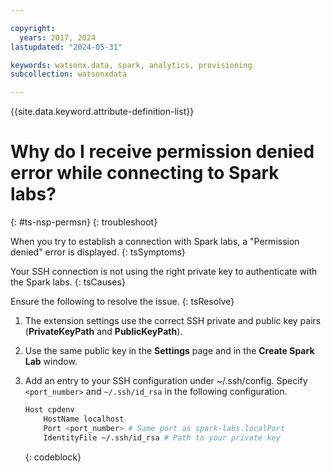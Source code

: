 ```yaml
---

copyright:
  years: 2017, 2024
lastupdated: "2024-05-31"

keywords: watsonx.data, spark, analytics, provisioning
subcollection: watsonxdata

---
```


{{site.data.keyword.attribute-definition-list}}


# Why do I receive permission denied error while connecting to Spark labs?
{: #ts-nsp-permsn}
{: troubleshoot}

When you try to establish a connection with Spark labs, a "Permission denied" error is displayed.
{: tsSymptoms}

Your SSH connection is not using the right private key to authenticate with the Spark labs.
{: tsCauses}

Ensure the following to resolve the issue.
{: tsResolve}

1. The extension settings use the correct SSH private and public key pairs (**PrivateKeyPath** and **PublicKeyPath**).
2. Use the same public key in the **Settings** page and in the **Create Spark Lab** window.
4. Add an entry to your SSH configuration under ~/.ssh/config. Specify `<port_number>` and `~/.ssh/id_rsa` in the following configuration.

    ```bash
    Host cpdenv
        HostName localhost
        Port <port_number> # Same port as spark-labs.localPort
        IdentityFile ~/.ssh/id_rsa # Path to your private key

    ```
    {: codeblock}
